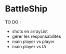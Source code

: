 # BattleShip

TO DO :
- shots en arrayList
- gérer les responsabilités
- main player vs player
- main player vs IA
